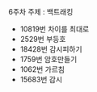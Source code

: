 6주차 주제 : 백트래킹
- 10819번 차이를 최대로 <br>
- 2529번 부등호 <br>
- 18428번 감시피하기 <br>
- 1759번 암호만들기 <br>
- 1062번 가르침 <br>
- 15683번 감시 <br>

